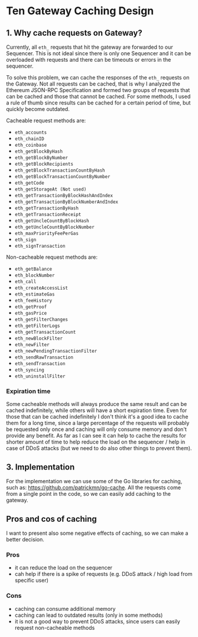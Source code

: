 # Ten Gateway Caching Design

## 1. Why cache requests on Gateway?

Currently, all `eth_` requests that hit the gateway are forwarded to our Sequencer. 
This is not ideal since there is only one Sequencer and it can be overloaded with requests
and there can be timeouts or errors in the sequencer.

To solve this problem, we can cache the responses of the `eth_` requests on the Gateway.
Not all requests can be cached, that is why I analyzed the Ethereum JSON-RPC Specification and formed two groups of requests that can be cached and those that cannot be cached.
For some methods, I used a rule of thumb since results can be cached for a certain period of time, but quickly become outdated.


Cacheable request methods are:

- `eth_accounts`
- `eth_chainID`
- `eth_coinbase`
- `eth_getBlockByHash`
- `eth_getBlockByNumber`
- `eth_getBlockRecipients`
- `eth_getBlockTransactionCountByHash`
- `eth_getBlockTransactionCountByNumber`
- `eth_getCode`
- `eth_getStorageAt (Not used)`
- `eth_getTransactionByBlockHashAndIndex`
- `eth_getTransactionByBlockNumberAndIndex`
- `eth_getTransactionByHash`
- `eth_getTransactionReceipt`
- `eth_getUncleCountByBlockHash`
- `eth_getUncleCountByBlockNumber`
- `eth_maxPriorityFeePerGas`
- `eth_sign`
- `eth_signTransaction`

Non-cacheable request methods are:

- `eth_getBalance`
- `eth_blockNumber`
- `eth_call`
- `eth_createAccessList`
- `eth_estimateGas`
- `eth_feeHistory`
- `eth_getProof`
- `eth_gasPrice`
- `eth_getFilterChanges`
- `eth_getFilterLogs`
- `eth_getTransactionCount`
- `eth_newBlockFilter`
- `eth_newFilter`
- `eth_newPendingTransactionFilter`
- `eth_sendRawTransaction`
- `eth_sendTransaction`
- `eth_syncing`
- `eth_uninstallFilter`

### Expiration time
Some cacheable methods will always produce the same result and can be cached indefinitely, while others will have a short expiration time.
Even for those that can be cached indefinitely I don't think it's a good idea to cache them for a long time,
since a large percentage of the requests will probably be requested only once
and caching will only consume memory and don't provide any benefit. 
As far as I can see it can help
to cache the results for shorter amount of time to help reduce the load on the sequencer / help in case of DDoS attacks
(but we need to do also other things to prevent them).



## 3. Implementation

For the implementation we can use some of the Go libraries for caching, such as: https://github.com/patrickmn/go-cache.
All the requests come from a single point in the code, so we can easily add caching to the gateway.



## Pros and cos of caching
I want to present also some negative effects of caching, so we can make a better decision.

### Pros
- it can reduce the load on the sequencer
- cah help if there is a spike of requests (e.g. DDoS attack / high load from specific user)

### Cons
- caching can consume additional memory
- caching can lead to outdated results (only in some methods)
- it is not a good way to prevent DDoS attacks, since users can easily request non-cacheable methods
